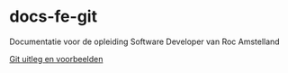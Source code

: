 # docs-fe-git
Documentatie voor de opleiding Software Developer van Roc Amstelland

[Git uitleg en voorbeelden](Git/fe-git-workflow.md)
